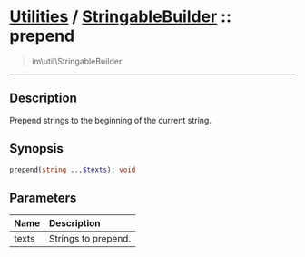 # [Utilities](util.md) / [StringableBuilder](util-StringableBuilder.md) :: prepend
 > im\util\StringableBuilder
____

## Description
Prepend strings to the beginning of the current string.

## Synopsis
```php
prepend(string ...$texts): void
```

## Parameters
| Name | Description |
| :--- | :---------- |
| texts | Strings to prepend. |
